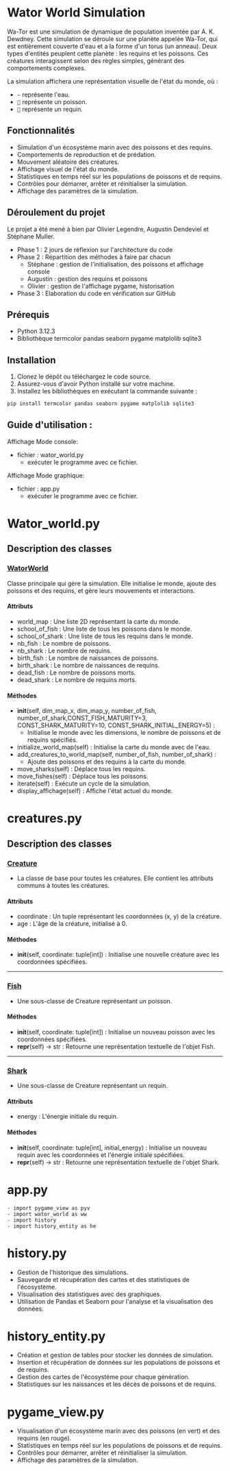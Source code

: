 # Wator World Simulation

Wa-Tor est une simulation de dynamique de population inventée par A. K. Dewdney. Cette simulation se déroule sur une planète appelée Wa-Tor, qui est entièrement couverte d'eau et a la forme d'un torus (un anneau). Deux types d'entités peuplent cette planète : les requins et les poissons. Ces créatures interagissent selon des règles simples, générant des comportements complexes. 

La simulation affichera une représentation visuelle de l'état du monde, où :
- `~` représente l'eau.
- `🐠` représente un poisson.
- `🦈` représente un requin.

## Fonctionnalités

- Simulation d'un écosystème marin avec des poissons et des requins.
- Comportements de reproduction et de prédation.
- Mouvement aléatoire des créatures.
- Affichage visuel de l'état du monde.
- Statistiques en temps réel sur les populations de poissons et de requins.
- Contrôles pour démarrer, arrêter et réinitialiser la simulation.
- Affichage des paramètres de la simulation.

## Déroulement du projet
Le projet a été mené à bien par Olivier Legendre, Augustin Dendeviel et Stéphane Muller.
- Phase 1 : 2 jours de réflexion sur l'architecture du code
- Phase 2 : Répartition des méthodes à faire par chacun  
    - Stéphane : gestion de l'initialisation, des poissons et affichage console  
    - Augustin : gestion des requins et poissons
    - Olivier  : gestion de l'affichage pygame, historisation
- Phase 3 : Elaboration du code en vérification sur GitHub

## Prérequis

- Python 3.12.3
- Bibliothèque termcolor pandas seaborn pygame matplolib sqlite3

## Installation

1. Clonez le dépôt ou téléchargez le code source.
2. Assurez-vous d'avoir Python installé sur votre machine.
3. Installez les bibliothèques en exécutant la commande suivante :

```bash
pip install termcolor pandas seaborn pygame matplolib sqlite3  
```

## Guide d'utilisation :

Affichage Mode console:  
- fichier : wator_world.py  
    - exécuter le programme avec ce fichier. 

Affichage Mode graphique:
- fichier : app.py  
    - exécuter le programme avec ce fichier.  

# Wator_world.py
## Description des classes
### <ins>WatorWorld

Classe principale qui gère la simulation. Elle initialise le monde, ajoute des poissons et des requins, et gère leurs mouvements et interactions.  

#### Attributs  

- world_map : Une liste 2D représentant la carte du monde.
- school_of_fish : Une liste de tous les poissons dans le monde.
- school_of_shark : Une liste de tous les requins dans le monde.
- nb_fish : Le nombre de poissons.
- nb_shark : Le nombre de requins.
- birth_fish : Le nombre de naissances de poissons.
- birth_shark : Le nombre de naissances de requins.
- dead_fish : Le nombre de poissons morts.
- dead_shark : Le nombre de requins morts.

#### Méthodes

- __init__(self, dim_map_x, dim_map_y, number_of_fish, number_of_shark,CONST_FISH_MATURITY=3, CONST_SHARK_MATURITY=10, CONST_SHARK_INITIAL_ENERGY=5) :  
    - Initialise le monde avec les dimensions, le nombre de poissons et de requins spécifiés.
- initialize_world_map(self) : Initialise la carte du monde avec de l'eau.
- add_creatures_to_world_map(self, number_of_fish, number_of_shark) : 
    - Ajoute des poissons et des requins à la carte du monde.
- move_sharks(self) : Déplace tous les requins.
- move_fishes(self) : Déplace tous les poissons.
- iterate(self) : Exécute un cycle de la simulation.
- display_affichage(self) : Affiche l'état actuel du monde.

# creatures.py
## Description des classes
### <ins>Creature
- La classe de base pour toutes les créatures. Elle contient les attributs communs à toutes les créatures.

#### Attributs

- coordinate : Un tuple représentant les coordonnées (x, y) de la créature.
- age : L'âge de la créature, initialisé à 0.

#### Méthodes

- __init__(self, coordinate: tuple[int]) : Initialise une nouvelle créature avec les coordonnées spécifiées.
------------------------------------------------------------------------------------------------

### <ins>Fish
- Une sous-classe de Creature représentant un poisson.

#### Méthodes

- __init__(self, coordinate: tuple[int]) : 
Initialise un nouveau poisson avec les coordonnées spécifiées.  
- __repr__(self) -> str : Retourne une représentation textuelle de l'objet Fish.

------------------------------------------------------------------------------------------------

### <ins>Shark
- Une sous-classe de Creature représentant un requin.  

#### Attributs
- energy : L'énergie initiale du requin.

#### Méthodes

- __init__(self, coordinate: tuple[int], initial_energy) : 
Initialise un nouveau requin avec les coordonnées et l'énergie initiale spécifiées.  
- __repr__(self) -> str : Retourne une représentation textuelle de l'objet Shark.


# app.py
    - import pygame_view as pyv
    - import wator_world as ww
    - import history
    - import history_entity as he

# history.py
- Gestion de l'historique des simulations.
- Sauvegarde et récupération des cartes et des statistiques de l'écosystème.
- Visualisation des statistiques avec des graphiques.
- Utilisation de Pandas et Seaborn pour l'analyse et la visualisation des données.

# history_entity.py
- Création et gestion de tables pour stocker les données de simulation.
- Insertion et récupération de données sur les populations de poissons et de requins.
- Gestion des cartes de l'écosystème pour chaque génération.
- Statistiques sur les naissances et les décès de poissons et de requins.

# pygame_view.py
- Visualisation d'un écosystème marin avec des poissons (en vert) et des requins (en rouge).
- Statistiques en temps réel sur les populations de poissons et de requins.
- Contrôles pour démarrer, arrêter et réinitialiser la simulation.
- Affichage des paramètres de la simulation.





